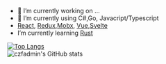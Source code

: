 - 🔭 I’m currently working on ...
- 🌱 I’m currently using C#,Go, Javacript/Typescript 
- [React](https://reactjs.org/), [Redux](https://redux.js.org/),[Mobx](https://mobx.js.org/), [Vue](https://v3.vuejs.org/),[Svelte](https://www.sveltejs.cn/)
- I’m currently learning [Rust]() 
<!-- 
- 👯 I’m looking to collaborate on ...
- 🤔 I’m looking for help with ...
- 💬 Ask me about ...
- 📫 How to reach me: ...
- 😄 Pronouns: ...
- ⚡ Fun fact: ...
Languages and Tools:
-->


[![Top Langs](https://github-readme-stats-nu-pied.vercel.app/api/top-langs/?username=czfadmin&layout=compact)](https://github.com/czfadmin/github-readme-stats)
<br/>
![czfadmin's GitHub stats](https://github-readme-stats-nu-pied.vercel.app/api?username=czfadmin&show_icons=true)

<!--
**czfadmin/czfadmin** is a ✨ _special_ ✨ repository because its `README.md` (this file) appears on your GitHub profile.

Here are some ideas to get you started:


-->
